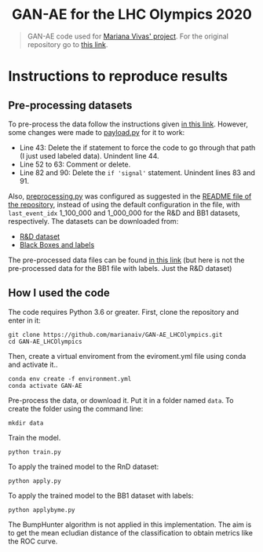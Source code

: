 <h1 align="center">GAN-AE for the LHC Olympics 2020</h1>

> GAN-AE code used for [Mariana Vivas' project](https://github.com/marianaiv/benchtools). For the original repository go to [this link](https://github.com/lovaslin/GAN-AE_LHCOlympics).

# Instructions to reproduce results
## Pre-processing datasets
To pre-process the data follow the instructions given [in this link](https://gitlab.cern.ch/idinu/lhc-olympics-preprocessing). However, some changes were made to [payload.py](https://gitlab.cern.ch/idinu/lhc-olympics-preprocessing/-/blob/master/payload.py) for it to work:
- Line 43: Delete the if statement to force the code to go through that path (I just used labeled data). Unindent line 44.
- Line 52 to 63: Comment or delete.
- Line 82 and 90: Delete the `if 'signal'` statement. Unindent lines 83 and 91.

Also, [preprocessing.py](https://gitlab.cern.ch/idinu/lhc-olympics-preprocessing/-/blob/master/preprocessing.py) was configured as suggested in the [README file of the repository](https://gitlab.cern.ch/idinu/lhc-olympics-preprocessing/-/blob/master/README.md), instead of using the default configuration in the file, with `last_event_idx` 1_100_000 and 1_000_000 for the R&D and BB1 datasets, respectively. The datasets can be downloaded from:

- [R&D dataset](https://zenodo.org/record/2629073#.XjOiE2PQhEa)
- [Black Boxes and labels](https://zenodo.org/record/4536624)

The pre-processed data files can be found [in this link](  
https://onedrive.live.com/?authkey=%21APNzARJylhUVxt0&id=2C3CDD05B333D5E2%214457&cid=2C3CDD05B333D5E2)
(but here is not the pre-processed data for the BB1 file with labels. Just the R&D dataset)

## How I used the code
The code requires Python 3.6 or greater. First, clone the repository and enter in it:
```
git clone https://github.com/marianaiv/GAN-AE_LHCOlympics.git
cd GAN-AE_LHCOlympics
```
Then, create a virtual enviroment from the eviroment.yml file using conda and activate it..
```
conda env create -f environment.yml
conda activate GAN-AE
```
Pre-process the data, or download it. Put it in a folder named `data`. To create the folder using the command line:
```
mkdir data
```
Train the model.
```
python train.py
```
To apply the trained model to the RnD dataset:
```
python apply.py
```
To apply the trained model to the BB1 dataset with labels:
```
python applybyme.py
```
The BumpHunter algorithm is not applied in this implementation. The aim is to get the mean ecludian distance of the classification to obtain metrics like the ROC curve. 
